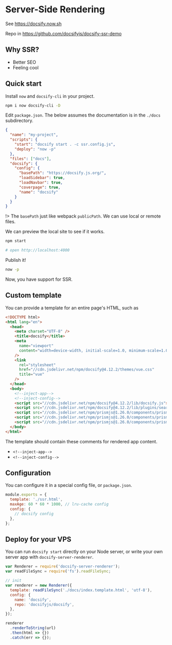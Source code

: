 # Server-Side Rendering

See https://docsify.now.sh

Repo in https://github.com/docsifyjs/docsify-ssr-demo

## Why SSR?
- Better SEO
- Feeling cool

## Quick start

Install `now` and `docsify-cli` in your project.

```bash
npm i now docsify-cli -D
```

Edit `package.json`. The below assumes the documentation is in the `./docs` subdirectory.

```json
{
  "name": "my-project",
  "scripts": {
    "start": "docsify start . -c ssr.config.js",
    "deploy": "now -p"
  },
  "files": ["docs"],
  "docsify": {
    "config": {
      "basePath": "https://docsify.js.org/",
      "loadSidebar": true,
      "loadNavbar": true,
      "coverpage": true,
      "name": "docsify"
    }
  }
}
```

!> The `basePath` just like webpack `publicPath`. We can use local or remote files.

We can preview the local site to see if it works.

```bash
npm start

# open http://localhost:4000
```

Publish it!

```bash
now -p
```

Now, you have support for SSR.

## Custom template

You can provide a template for an entire page's HTML, such as

```html
<!DOCTYPE html>
<html lang="en">
  <head>
    <meta charset="UTF-8" />
    <title>docsify</title>
    <meta
      name="viewport"
      content="width=device-width, initial-scale=1.0, minimum-scale=1.0"
    />
    <link
      rel="stylesheet"
      href="//cdn.jsdelivr.net/npm/docsify@4.12.2/themes/vue.css"
      title="vue"
    />
  </head>
  <body>
    <!--inject-app-->
    <!--inject-config-->
    <script src="//cdn.jsdelivr.net/npm/docsify@4.12.2/lib/docsify.js"></script>
    <script src="//cdn.jsdelivr.net/npm/docsify@4.12.2/lib/plugins/search.js"></script>
    <script src="//cdn.jsdelivr.net/npm/prismjs@1.26.0/components/prism-bash.min.js"></script>
    <script src="//cdn.jsdelivr.net/npm/prismjs@1.26.0/components/prism-markdown.min.js"></script>
    <script src="//cdn.jsdelivr.net/npm/prismjs@1.26.0/components/prism-nginx.min.js"></script>
  </body>
</html>
```

The template should contain these comments for rendered app content.

- `<!--inject-app-->`
- `<!--inject-config-->`

## Configuration

You can configure it in a special config file, or `package.json`.

```js
module.exports = {
  template: './ssr.html',
  maxAge: 60 * 60 * 1000, // lru-cache config
  config: {
    // docsify config
  },
};
```

## Deploy for your VPS

You can run `docsify start` directly on your Node server, or write your own server app with `docsify-server-renderer`.

```js
var Renderer = require('docsify-server-renderer');
var readFileSync = require('fs').readFileSync;

// init
var renderer = new Renderer({
  template: readFileSync('./docs/index.template.html', 'utf-8'),
  config: {
    name: 'docsify',
    repo: 'docsifyjs/docsify',
  },
});

renderer
  .renderToString(url)
  .then(html => {})
  .catch(err => {});
```
